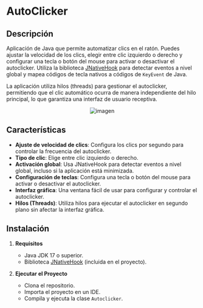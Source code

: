 # AutoClicker

## Descripción

Aplicación de Java que permite automatizar clics en el ratón. Puedes ajustar la velocidad de los clics, elegir entre clic izquierdo o derecho y configurar una tecla o botón del mouse para activar o desactivar el autoclicker. Utiliza la biblioteca [JNativeHook](https://github.com/kwhat/jnativehook) para detectar eventos a nivel global y mapea códigos de tecla nativos a códigos de `KeyEvent` de Java.

La aplicación utiliza hilos (threads) para gestionar el autoclicker, permitiendo que el clic automático ocurra de manera independiente del hilo principal, lo que garantiza una interfaz de usuario receptiva.

<div align="center">
	<img src="https://i.ibb.co/d44RDv7/img.png" alt="imagen">
</div>

## Características

- **Ajuste de velocidad de clics**: Configura los clics por segundo para controlar la frecuencia del autoclicker.
- **Tipo de clic**: Elige entre clic izquierdo o derecho.
- **Activación global**: Usa JNativeHook para detectar eventos a nivel global, incluso si la aplicación está minimizada.
- **Configuración de teclas**: Configura una tecla o botón del mouse para activar o desactivar el autoclicker.
- **Interfaz gráfica**: Una ventana fácil de usar para configurar y controlar el autoclicker.
- **Hilos (Threads)**: Utiliza hilos para ejecutar el autoclicker en segundo plano sin afectar la interfaz gráfica.


## Instalación

1. **Requisitos**
   - Java JDK 17 o superior.
   - Biblioteca [JNativeHook](https://github.com/kwhat/jnativehook) (incluida en el proyecto).

2. **Ejecutar el Proyecto**
   - Clona el repositorio.
   - Importa el proyecto en un IDE.
   - Compila y ejecuta la clase `Autoclicker`.